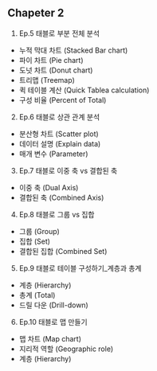 ## Chapeter 2

1. Ep.5 태블로 부분 전체 분석
- 누적 막대 차트 (Stacked Bar chart)
- 파이 차트 (Pie chart)
- 도넛 차트 (Donut chart)
- 트리맵 (Treemap)
- 퀵 테이블 계산 (Quick Tablea calculation)
- 구성 비율 (Percent of Total)

2. Ep.6 태블로 상관 관계 분석
- 분산형 차트 (Scatter plot)
- 데이터 설명 (Explain data)
- 매개 변수 (Parameter)

3. Ep.7 태블로 이중 축 vs 결합된 축
- 이중 축 (Dual Axis)
- 결합된 축 (Combined Axis)

4. Ep.8 태블로 그룹 vs 집합
- 그룹 (Group)
- 집합 (Set)
- 결합된 집합 (Combined Set)

5. Ep.9 태블로 테이블 구성하기_계층과 총계
- 계층 (Hierarchy)
- 총계 (Total)
- 드릴 다운 (Drill-down)

6. Ep.10 태블로 맵 만들기
- 맵 차트 (Map chart)
- 지리적 역할 (Geographic role)
- 계층 (Hierarchy)

